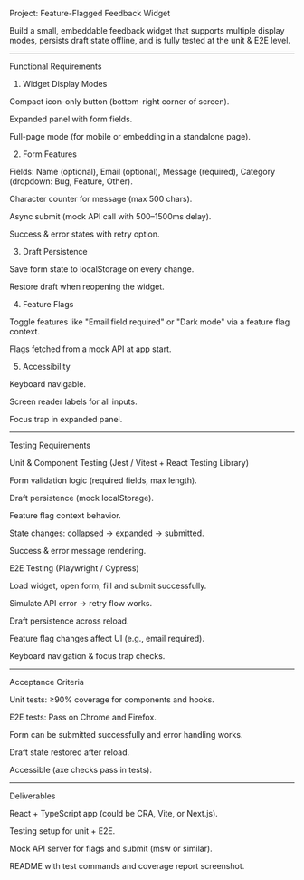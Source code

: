 Project: Feature-Flagged Feedback Widget


Build a small, embeddable feedback widget that supports multiple display modes, persists draft state offline, and is fully tested at the unit & E2E level.


---

Functional Requirements

1. Widget Display Modes

Compact icon-only button (bottom-right corner of screen).

Expanded panel with form fields.

Full-page mode (for mobile or embedding in a standalone page).



2. Form Features

Fields: Name (optional), Email (optional), Message (required), Category (dropdown: Bug, Feature, Other).

Character counter for message (max 500 chars).

Async submit (mock API call with 500–1500ms delay).

Success & error states with retry option.



3. Draft Persistence

Save form state to localStorage on every change.

Restore draft when reopening the widget.



4. Feature Flags

Toggle features like "Email field required" or "Dark mode" via a feature flag context.

Flags fetched from a mock API at app start.



5. Accessibility

Keyboard navigable.

Screen reader labels for all inputs.

Focus trap in expanded panel.





---

Testing Requirements

Unit & Component Testing (Jest / Vitest + React Testing Library)

Form validation logic (required fields, max length).

Draft persistence (mock localStorage).

Feature flag context behavior.

State changes: collapsed → expanded → submitted.

Success & error message rendering.


E2E Testing (Playwright / Cypress)

Load widget, open form, fill and submit successfully.

Simulate API error → retry flow works.

Draft persistence across reload.

Feature flag changes affect UI (e.g., email required).

Keyboard navigation & focus trap checks.



---

Acceptance Criteria

Unit tests: ≥90% coverage for components and hooks.

E2E tests: Pass on Chrome and Firefox.

Form can be submitted successfully and error handling works.

Draft state restored after reload.

Accessible (axe checks pass in tests).



---

Deliverables

React + TypeScript app (could be CRA, Vite, or Next.js).

Testing setup for unit + E2E.

Mock API server for flags and submit (msw or similar).

README with test commands and coverage report screenshot.


